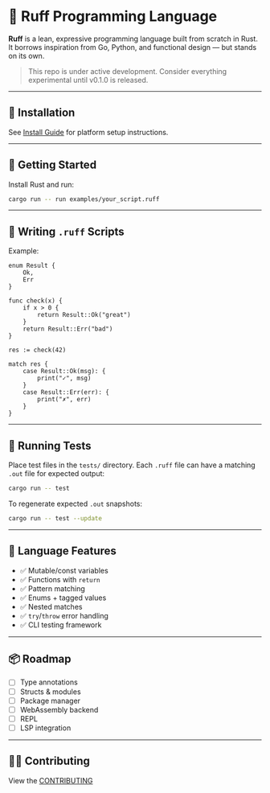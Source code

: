 # 🐾 Ruff Programming Language

**Ruff** is a lean, expressive programming language built from scratch in Rust. It borrows inspiration from Go, Python, and functional design — but stands on its own.

> This repo is under active development. Consider everything experimental until v0.1.0 is released.

---

## 🧩 Installation

See [Install Guide](docs/install.md) for platform setup instructions.

---

## 🚀 Getting Started

Install Rust and run:

```bash
cargo run -- run examples/your_script.ruff
```

---

## 📄 Writing `.ruff` Scripts

Example:

```ruff
enum Result {
    Ok,
    Err
}

func check(x) {
    if x > 0 {
        return Result::Ok("great")
    }
    return Result::Err("bad")
}

res := check(42)

match res {
    case Result::Ok(msg): {
        print("✓", msg)
    }
    case Result::Err(err): {
        print("✗", err)
    }
}
```

---

## 🧪 Running Tests

Place test files in the `tests/` directory. Each `.ruff` file can have a matching `.out` file for expected output:

```bash
cargo run -- test
```

To regenerate expected `.out` snapshots:

```bash
cargo run -- test --update
```

---

## 🧠 Language Features

* ✅ Mutable/const variables
* ✅ Functions with `return`
* ✅ Pattern matching
* ✅ Enums + tagged values
* ✅ Nested matches
* ✅ `try`/`throw` error handling
* ✅ CLI testing framework

---

## 📦 Roadmap

* [ ] Type annotations
* [ ] Structs & modules
* [ ] Package manager
* [ ] WebAssembly backend
* [ ] REPL
* [ ] LSP integration

---

## 👨‍💼 Contributing

View the [CONTRIBUTING](CONTRIBUTING.md)